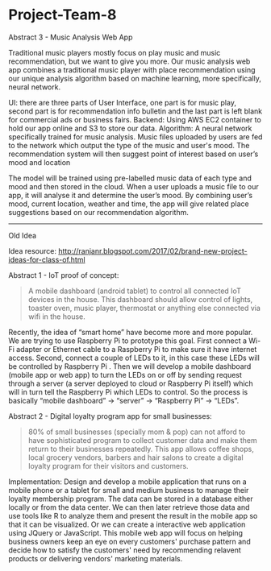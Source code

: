 # Project-Team-8

Abstract 3 - Music Analysis Web App

Traditional music players mostly focus on play music and music recommendation, but we want to give you more. Our music analysis web app combines a traditional music player with place recommendation using our unique analysis algorithm based on machine learning, more specifically, neural network.

UI: there are three parts of User Interface, one part is for music play, second part is for recommendation info bulletin and the last part is left blank for commercial ads or business fairs.
Backend: Using AWS EC2 container to hold our app online and S3 to store our data.
Algorithm: A neural network specifically trained for music analysis. Music files uploaded by users are fed to the network which output the type of the music and user's mood. The recommendation system will then suggest point of interest based on user’s mood and location

The model will be trained using pre-labelled music data of each type and mood and then stored in the cloud. When a user uploads a music file to our app, it will analyse it and determine the user’s mood. By combining user’s mood, current location, weather and time, the app will give related place suggestions based on our recommendation algorithm.  

-----------------------------------------------------------------------------
Old Idea

Idea resource: http://ranjanr.blogspot.com/2017/02/brand-new-project-ideas-for-class-of.html

Abstract 1 - IoT proof of concept:

> A mobile dashboard (android tablet) to control all connected IoT devices in the house. This dashboard should allow control of lights, toaster oven, music player, thermostat or anything else connected via wifi in the house.

Recently, the idea of “smart home” have become more and more popular. We are trying to use Raspberry Pi to prototype this goal. First connect a Wi-Fi adapter or Ethernet cable to a Raspberry Pi to make sure it have internet access. Second, connect a couple of LEDs to it, in this case these LEDs will be controlled by Raspberry Pi . Then we will develop a mobile dashboard (mobile app or web app) to turn the LEDs on or off by sending request through a server (a server deployed to cloud or Raspberry Pi itself) which will in turn tell the Raspberry Pi which LEDs to control. So the process is basically “mobile dashboard” -> “server” -> “Raspberry Pi” -> “LEDs”.

Abstract 2 - Digital loyalty program app for small businesses:

> 80% of small businesses (specially mom & pop) can not afford to have sophisticated program to collect customer data and make them return to their businesses repeatedly. This app allows coffee shops, local grocery vendors, barbers and hair salons to create a digital loyalty program for their visitors and customers. 

Implementation: Design and develop a mobile application that runs on a mobile phone or a tablet for small and medium business to manage their loyalty membership program. The data can be stored in a database either locally or from the data center. We can then later retrieve those data and use tools like R to analyze them and present the result in the mobile app so that it can be visualized. Or we can create a interactive web application using JQuery or JavaScript. This mobile web app will focus on helping business owners keep an eye on every customers' purchase pattern and decide how to satisfy the customers' need by recommending relavent products or delivering vendors' marketing materials. 
